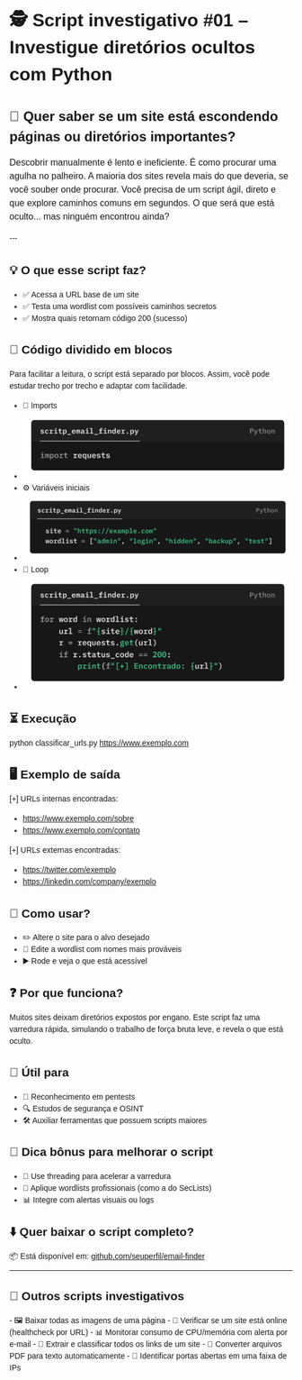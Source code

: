 <div style="max-width: 570px; margin: auto; word-wrap: break-word; line-height: 1.5; font-family:Arial, sans-serif">
  
<h1 style="font-size:32px; font-weight:bold; border-bottom:none">
  🕵️ Script investigativo #01 – Investigue diretórios ocultos com Python
</h1>

<h1 style="font-size:24px; font-weight:bold; border-bottom:none">
  🧠 Quer saber se um site está escondendo páginas ou diretórios importantes?
</h2>

<p style="font-size:16px;">
  Descobrir manualmente é lento e ineficiente. É como procurar uma agulha no palheiro.  
A maioria dos sites revela mais do que deveria, se você souber onde procurar. Você precisa de um script ágil, direto e que explore caminhos comuns em segundos.  
O que será que está oculto... mas ninguém encontrou ainda?
</p>
---

## 💡 O que esse script faz?

- ✅ Acessa a URL base de um site  
- ✅ Testa uma wordlist com possíveis caminhos secretos  
- ✅ Mostra quais retornam código 200 (sucesso)  

## 📄 Código dividido em blocos

Para facilitar a leitura, o script está separado por blocos. Assim, você pode estudar trecho por trecho e adaptar com facilidade.

- 📁 Imports
- <img src="https://raw.githubusercontent.com/pinheiro-felipe/teste/6da0e70e59fae900f124e122acc27d5a22451c9a/images/script_email_finder.png" alt="Imports" width="500">
- ⚙️ Variáveis iniciais
- <img src="https://raw.githubusercontent.com/pinheiro-felipe/teste/6da0e70e59fae900f124e122acc27d5a22451c9a/images/script_email_finder_2.png" alt="Imports" width="500">
- 🔁 Loop
- <img src="https://raw.githubusercontent.com/pinheiro-felipe/teste/6da0e70e59fae900f124e122acc27d5a22451c9a/images/script_email_finder_3.png" alt="Imports" width="500">

## ⏳ Execução  
   python classificar_urls.py https://www.exemplo.com

## 🖥️ Exemplo de saída

[+] URLs internas encontradas:
  - https://www.exemplo.com/sobre
  - https://www.exemplo.com/contato

[+] URLs externas encontradas:
  - https://twitter.com/exemplo
  - https://linkedin.com/company/exemplo

## 🤔 Como usar?

- ✏️ Altere o site para o alvo desejado  
- 📃 Edite a wordlist com nomes mais prováveis  
- ▶️ Rode e veja o que está acessível  

## ❓ Por que funciona?

Muitos sites deixam diretórios expostos por engano. Este script faz uma varredura rápida, simulando o trabalho de força bruta leve, e revela o que está oculto.

## 🧰 Útil para

- 🎯 Reconhecimento em pentests  
- 🔍 Estudos de segurança e OSINT  
- 🛠️ Auxiliar ferramentas que possuem scripts maiores  

## 📌 Dica bônus para melhorar o script

- 🏃 Use threading para acelerar a varredura  
- 📃 Aplique wordlists profissionais (como a do SecLists)  
- 📊 Integre com alertas visuais ou logs  

## ⬇️ Quer baixar o script completo?

📦 Está disponível em: [github.com/seuperfil/email-finder](https://github.com/seuperfil/email-finder)

---

## 💾 Outros scripts investigativos
<ul style="list-style: none; padding-left: 0;">
- 🖼️ Baixar todas as imagens de uma página  
- 🔌 Verificar se um site está online (healthcheck por URL)  
- 📊 Monitorar consumo de CPU/memória com alerta por e-mail  
- 🔗 Extrair e classificar todos os links de um site  
- 📄 Converter arquivos PDF para texto automaticamente  
- 🔐 Identificar portas abertas em uma faixa de IPs
</ul>
</div>
